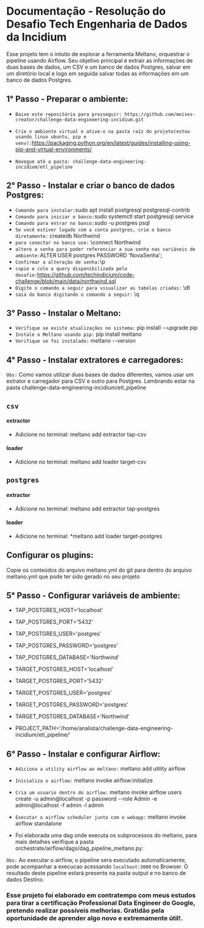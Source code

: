# Documentação - Resolução do Desafio Tech Engenharia de Dados da Incidium

Esse projeto tem o intuito de explorar a ferramenta Meltano, orquestrar o pipeline usando Airflow. Seu objetivo principal é extrair as informações de duas bases de dados, um CSV e um banco de dados Postgres, salvar em um diretório local e logo em seguida salvar todas as informações em um banco de dados Postgres.


## 1° Passo - Preparar o ambiente:

* `Baixe este repositório para prosseguir: https://github.com/moises-creator/challenge-data-engineering-incidium.git`

* `Crie o ambiente virtual e ative-o na pasta raíz do projeto(estou usando linux ubuntu, pip e venv):`https://packaging.python.org/en/latest/guides/installing-using-pip-and-virtual-environments/

* `Navegue até a pasta: challenge-data-engineering-incidium/etl_pipeline`

## 2° Passo - Instalar e criar o banco de dados Postgres:
* `Comando para instalar:`sudo apt install postgresql postgresql-contrib
* `Comando para iniciar o banco:`sudo systemctl start postgresql.service
* `Comando para entrar no banco:`sudo -u postgres psql
* `Se você estiver logado com a conta postgres, crie o banco diretamente:` createdb Northwind
* `para conectar no banco use:` \connect Northwind
* `altere a senha para poder referenciar a sua senha nas variáveis de ambiente:`ALTER USER postgres PASSWORD 'NovaSenha';
* `Confirmar a alteração de senha:`\p
* `copie e cole a query disponibilizada pelo desafio:`https://github.com/techindicium/code-challenge/blob/main/data/northwind.sql
* `Digite o comando a seguir para visualizar as tabelas criadas:` \dt
* `saia do banco digitando o comando a seguir:` \q

## 3° Passo - Instalar o Meltano:

* `Verifique se existe atualizações no sistema:` pip install --upgrade pip  
* `Instale o Meltano usando pip:` pip install meltano  
* `Verifique se foi instalado:` meltano --version  


## 4° Passo - Instalar extratores e carregadores:

`Obs:` Como vamos utilizar duas bases de dados diferentes, vamos usar um extrator e carregador para CSV e outro para Postgres. Lembrando estar na pasta challenge-data-engineering-incidium/etl_pipeline


## `csv`
#### extractor
* Adicione no terminal: meltano add extractor tap-csv   

#### loader
* Adicione no terminal: meltano add loader target-csv 


## `postgres`
#### extractor
* Adicione no terminal: meltano add extractor tap-postgres 

#### loader
* Adicione no terminal: *meltano add loader target-postgres

## Configurar os plugins:
Copie os conteúdos do arquivo meltano.yml do git para dentro do arquivo meltano.yml que pode ter sido gerado no seu projeto

## 5° Passo - Configurar variáveis de ambiente:
* TAP_POSTGRES_HOST='localhost'
* TAP_POSTGRES_PORT='5432'
* TAP_POSTGRES_USER='postgres'
* TAP_POSTGRES_PASSWORD='postgres'
* TAP_POSTGRES_DATABASE='Northwind'

* TARGET_POSTGRES_HOST='localhost'
* TARGET_POSTGRES_PORT='5432'
* TARGET_POSTGRES_USER='postgres'
* TARGET_POSTGRES_PASSWORD='postgres'
* TARGET_POSTGRES_DATABASE='Northwind'
* PROJECT_PATH='/home/analista/challenge-data-engineering-incidium/etl_pipeline/'




## 6° Passo - Instalar e configurar Airflow:


* `Adiciona a utility airflow ao meltano:` meltano add utility airflow

* `Inicializa o airflow:` meltano invoke airflow:initialize

* `Cria um usuario dentro do airflow:` meltano invoke airflow users create -u admin@localhost -p password --role Admin -e admin@localhost -f admin -l admin

* `Executar o airflow scheduler junto com o webapp:` meltano invoke airflow standalone

* Foi elaborada uma dag onde executa os subprocessos do meltano, para mais detalhes verifique a pasta orchestrate/airflow/dags/dag_pipeline_meltano.py:

`Obs:` Ao executar o airflow, o pipeline sera executado automaticamente, pode acompanhar a execucao acessando `localhost:3000` no Browser. O resultado deste pipeline estará presente na pasta output e no banco de dados Destino.




### Esse projeto foi elaborado em contratempo com meus estudos para tirar a certificação Professional Data Engineer do Google, pretendo realizar possíveis melhorias. Gratidão pela oportunidade de aprender algo novo e extremamente útil!.
